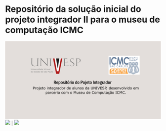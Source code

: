# Repositório da solução inicial do projeto integrador II para o museu de computação ICMC
![](repository-open-graph.png)
<img src="Formulário-de-Agendamento(1).png" style="width:15%;" /> | <img src="Formulário-de-Agendamento(2).png" style="width:15%;" />
